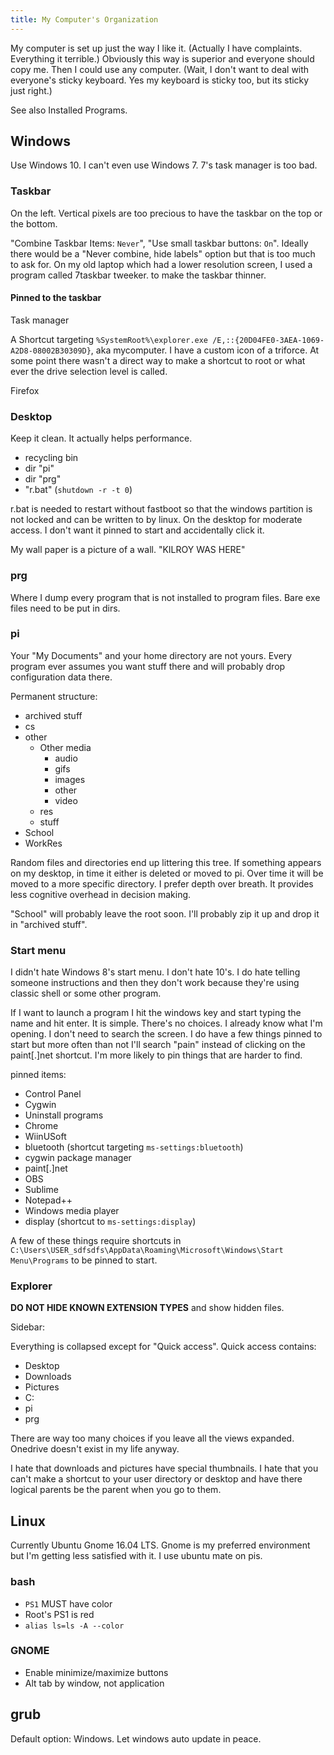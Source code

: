 ```yaml
---
title: My Computer's Organization
---
```


My computer is set up just the way I like it. (Actually I have complaints. Everything it terrible.) Obviously this way is superior and everyone should copy me. Then I could use any computer. (Wait, I don't want to deal with everyone's sticky keyboard. Yes my keyboard is sticky too, but its sticky just right.)

See also Installed Programs. 

## Windows
Use Windows 10. I can't even use Windows 7. 7's task manager is too bad.

### Taskbar
On the left. Vertical pixels are too precious to have the taskbar on the top or the bottom. 

"Combine Taskbar Items: `Never`", "Use small taskbar buttons: `On`". Ideally there would be a "Never combine, hide labels" option but that is too much to ask for. On my old laptop which had a lower resolution screen, I used a program called 7taskbar tweeker. to make the taskbar thinner. 

#### Pinned to the taskbar
Task manager

A Shortcut targeting `%SystemRoot%\explorer.exe /E,::{20D04FE0-3AEA-1069-A2D8-08002B30309D}`, aka mycomputer. I have a custom icon of a triforce. At some point there wasn't a direct way to make a shortcut to root or what ever the drive selection level is called.

Firefox

### Desktop

Keep it clean. It actually helps performance.

* recycling bin
* dir "pi"
* dir "prg"
* "r.bat" (`shutdown -r -t 0`) 

r.bat is needed to restart without fastboot so that the windows partition is not locked and can be written to by linux. On the desktop for moderate access. I don't want it pinned to start and accidentally click it.

My wall paper is a picture of a wall. "KILROY WAS HERE"

### prg
Where I dump every program that is not installed to program files. Bare exe files need to be put in dirs.

### pi
Your "My Documents" and your home directory are not yours. Every program ever assumes you want stuff there and will probably drop configuration data there.

Permanent structure:
* archived stuff
* cs
* other
  * Other media
    * audio
    * gifs
    * images
    * other
    * video
  * res
  * stuff
* School
* WorkRes

Random files and directories end up littering this tree. If something appears on my desktop, in time it either is deleted or moved to pi. Over time it will be moved to a more specific directory. I prefer depth over breath. It provides less cognitive overhead in decision making. 

"School" will probably leave the root soon. I'll probably zip it up and drop it in "archived stuff".

### Start menu
I didn't hate Windows 8's start menu. I don't hate 10's. I do hate telling someone instructions and then they don't work because they're using classic shell or some other program. 

If I want to launch a program I hit the windows key and start typing the name and hit enter. It is simple. There's no choices. I already know what I'm opening. I don't need to search the screen. I do have a few things pinned to start but more often than not I'll search "pain" instead of clicking on the paint[.]net shortcut. I'm more likely to pin things that are harder to find.

pinned items:
* Control Panel
* Cygwin
* Uninstall programs
* Chrome
* WiinUSoft
* bluetooth (shortcut targeting `ms-settings:bluetooth`)
* cygwin package manager
* paint[.]net
* OBS
* Sublime
* Notepad++
* Windows media player
* display (shortcut to `ms-settings:display`)

A few of these things require shortcuts in `C:\Users\USER_sdfsdfs\AppData\Roaming\Microsoft\Windows\Start Menu\Programs` to be pinned to start.


### Explorer

**DO NOT HIDE KNOWN EXTENSION TYPES** and show hidden files.

Sidebar:

Everything is collapsed except for "Quick access". Quick access contains:
* Desktop
* Downloads
* Pictures 
* C:
* pi
* prg

There are way too many choices if you leave all the views expanded. Onedrive doesn't exist in my life anyway. 

I hate that downloads and pictures have special thumbnails. I hate that you can't make a shortcut to your user directory or desktop and have there logical parents be the parent when you go to them.

## Linux

Currently Ubuntu Gnome 16.04 LTS. Gnome is my preferred environment but I'm getting less satisfied with it. I use ubuntu mate on pis.

### bash

* `PS1` MUST have color
* Root's PS1 is red
* `alias ls=ls -A --color`


### GNOME
* Enable minimize/maximize buttons
* Alt tab by window, not application 

## grub
Default option: Windows. Let windows auto update in peace.